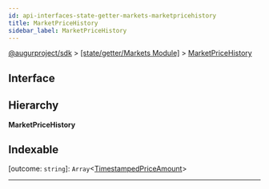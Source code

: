 ```yaml
---
id: api-interfaces-state-getter-markets-marketpricehistory
title: MarketPriceHistory
sidebar_label: MarketPriceHistory
---
```


[@augurproject/sdk](api-readme.md) > [[state/getter/Markets Module]](api-modules-state-getter-markets-module.md) > [MarketPriceHistory](api-interfaces-state-getter-markets-marketpricehistory.md)

## Interface

## Hierarchy

**MarketPriceHistory**

## Indexable

\[outcome: `string`\]:&nbsp;`Array`<[TimestampedPriceAmount](api-interfaces-state-getter-markets-timestampedpriceamount.md)>

---

